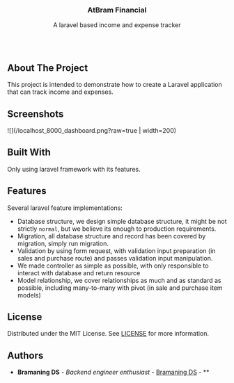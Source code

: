 <p align="center">
  <br/>
  <h3 align="center">AtBram Financial</h3>
  <p align="center">A laravel based income and expense tracker</p>
  <br/>
  <br/>
</p>



## About The Project

This project is intended to demonstrate how to create a Laravel application that can track income and expenses.

## Screenshots
![](/localhost_8000_dashboard.png?raw=true | width=200)

## Built With

Only using laravel framework with its features.

## Features

Several laravel feature implementations:
* Database structure, we design simple database structure, it might be not strictly `normal`, but we believe its enough to production requirements.
* Migration, all database structure and record has been covered by migration, simply run migration.
* Validation by using form request, with validation input preparation (in sales and purchase route) and passes validation input manipulation.
* We made controller as simple as possible, with only responsible to interact with database and return resource
* Model relationship, we cover relationships as much and as standard as possible, including many-to-many with pivot (in sale and purchase item models)

## License

Distributed under the MIT License. See [LICENSE](https://github.com/bramaningds/Laravel-Point-of-Sale-REST-Api/blob/main/LICENSE.md) for more information.

## Authors

* **Bramaning DS** - *Backend engineer enthusiast* - [Bramaning DS](https://github.com/bramaningds) - **
